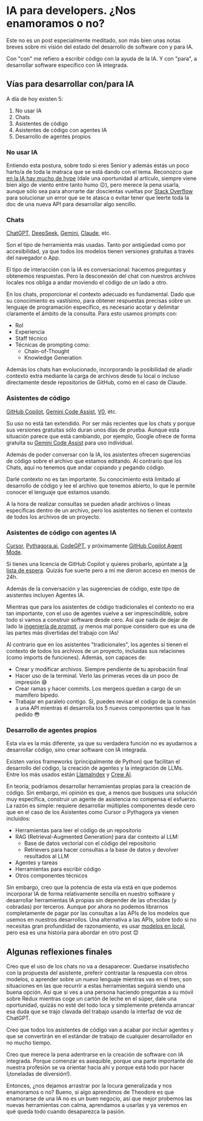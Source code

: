 # IA para developers. ¿Nos enamoramos o no?

Este no es un post especialmente meditado, son más bien unas notas breves sobre mi visión del estado del desarrollo de software con y para IA.

Con "con" me refiero a escribir código con la ayuda de la IA. Y con "para", a desarrollar software específico con IA integrada.

## Vías para desarrollar con/para IA

A día de hoy existen 5:

1. No usar IA
2. Chats
3. Asistentes de código
4. Asistentes de código con agentes IA
5. Desarrollo de agentes propios

### No usar IA

Entiendo esta postura, sobre todo si eres Senior y además estás un poco harto/a de toda la matraca que se está dando con el tema. Reconozco que [en la IA hay mucho de hype](https://www.wheresyoured.at/longcon/) (dale una oportunidad al artículo, siempre viene bien algo de viento entre tanto humo 😉), pero merece la pena usarla, aunque sólo sea para ahorrarte dar doscientas vueltas por [Stack Overflow](https://stackoverflow.com/) para solucionar un error que se te atasca o evitar tener que leerte toda la doc de una nueva API para desarrollar algo sencillo.

### Chats

[ChatGPT](https://chat.openai.com/), [DeepSeek](https://www.deepseek.com/), [Gemini](https://gemini.google.com/), [Claude](https://claude.ai/), etc.

Son el tipo de herramienta más usadas. Tanto por antigüedad como por accesibilidad, ya que todos los modelos tienen versiones gratuitas a través del navegador o App.

El tipo de interacción con la IA es conversacional: hacemos preguntas y obtenemos respuestas. Pero la desconexión del chat con nuestros archivos locales nos obliga a andar moviendo el código de un lado a otro.

En los chats, proporcionar el contexto adecuado es fundamental. Dado que su conocimiento es vastísimo, para obtener respuestas precisas sobre un lenguaje de programación específico, es necesario acotar y delimitar claramente el ámbito de la consulta. Para esto usamos prompts con:

- Rol
- Experiencia
- Staff técnico
- Técnicas de prompting como:
  - Chain-of-Thought
  - Knowledge Generation

Además los chats han evolucionado, incorporando la posibilidad de añadir contexto extra mediante la carga de archivos desde tu local o incluso directamente desde repositorios de GitHub, como en el caso de Claude.

### Asistentes de código

[GitHub Copilot](https://github.com/features/copilot), [Gemini Code Assist](https://developers.google.com/gemini-code-assist), [V0](https://v0.dev/), etc.

Su uso no está tan extendido. Por ser más recientes que los chats y porque sus versiones gratuitas sólo duran unos días de prueba. Aunque esta situación parece que está cambiando, por ejemplo, Google ofrece de forma gratuita su [Gemini Code Assist](https://developers.google.com/gemini-code-assist/docs/overview#supported-features-gca) para uso individual. 

Además de poder conversar con la IA, los asistentes ofrecen sugerencias de código sobre el archivo que estamos editando. Al contrario que los Chats, aquí no tenemos que andar copiando y pegando código.

Darle contexto no es tan importante. Su conocimiento está limitado al desarrollo de código y lee el archivo que tenemos abierto, lo que le permite conocer el lenguaje que estamos usando.

A la hora de realizar consultas se pueden añadir archivos o líneas específicas dentro de un archivo, pero los asistentes no tienen el contexto de todos los archivos de un proyecto.

### Asistentes de código con agentes IA

[Cursor](https://www.cursor.com/), [Pythagora.ai](https://pythagora.ai/), [CodeGPT](https://codegpt.com/), y próximamente [GitHub Copilot Agent Mode](https://github.blog/news-insights/product-news/github-copilot-the-agent-awakens/).

Si tienes una licencia de GitHub Copilot y quieres probarlo, apúntate a [la lista de espera](https://github.com/github-copilot/workspace_waitlist_signup/). Quizás fue suerte pero a mí me dieron acceso en menos de 24h.

Además de la conversación y las sugerencias de código, este tipo de asistentes incluyen Agentes IA.

Mientras que para los asistentes de código tradicionales el contexto no era tan importante, con el uso de agentes vuelve a ser imprescindible, sobre todo si vamos a construir software desde cero. Así que nada de dejar de lado la [ingeniería de prompt](https://www.promptingguide.ai/es), ¡y menos mal porque considero que es una de las partes más divertidas del trabajo con IAs!

Al contrario que en los asistentes "tradicionales", los agentes sí tienen el contexto de todos los archivos de un proyecto, incluidas sus relaciones (como imports de funciones). Además, son capaces de:

- Crear y modificar archivos. Siempre pendiente de tu aprobación final
- Hacer uso de la terminal. Verlo las primeras veces da un poco de impresión 😅
- Crear ramas y hacer commits. Los mergeos quedan a cargo de un mamífero bípedo.
- Trabajar en paralelo contigo. Sí, puedes revisar el código de la conexión a una API mientras él desarrolla los 5 nuevos componentes que le has pedido 😳

### Desarrollo de agentes propios

Esta vía es la más diferente, ya que su verdadera función no es ayudarnos a desarrollar código, sino crear software con IA integrada. 

Existen varios frameworks (principalmente de Python) que facilitan el desarrollo del código, la creación de agentes y la integración de LLMs. Entre los más usados están [LlamaIndex](https://docs.llamaindex.ai/en/stable/) y [Crew AI](https://docs.crewai.com/introduction).

En teoría, podríamos desarrollar herramientas propias para la creación de código. Sin embargo, mi opinión es que, a menos que busques una solución muy específica, construir un agente de asistencia no compensa el esfuerzo. La razón es simple: requiere desarrollar múltiples componentes desde cero que en el caso de los Asistentes como Cursor o Pythagora ya vienen incluidos:
- Herramientas para leer el código de un repositorio
- RAG (Retrieval-Augmented Generation) para dar contexto al LLM:
  - Base de datos vectorial con el código del repositorio
  - Retrievers para hacer consultas a la base de datos y devolver resultados al LLM
- Agentes y tareas
- Herramientas para escribir código
- Otros componentes técnicos

Sin embargo, creo que la potencia de esta vía está en que podemos incorporar IA de forma relativamente sencilla en nuestro software y desarrollar herramientas IA propias sin depender de las ofrecidas (y cobradas) por terceros. Aunque por ahora no podemos librarnos completamente de pagar por las consultas a las APIs de los modelos que usemos en nuestros desarrollos. Una alternativa a las APIs, sobre todo si no necesitas gran profundidad de razonamiento, es usar [modelos en local](https://ollama.com/search), pero esa es una historia para abordar en otro post 😊

## Algunas reflexiones finales

Creo que el uso de los chats no va a desaparecer. Quedarse insatisfecho con la propuesta del asistente, preferir contrastar la respuesta con otros modelos, o aprender sobre un nuevo lenguaje mientras vas en el tren, son situaciones en las que recurrir a estas herramientas seguirá siendo una buena opción. Así que si ves a una persona haciendo preguntas a su móvil sobre Redux mientras coge un cartón de leche en el súper, dale una oportunidad, quizás no esté del todo loca y simplemente pretenda arrancar esa duda que se trajo clavada del trabajo usando la interfaz de voz de ChatGPT.

Creo que todos los asistentes de código van a acabar por incluir agentes y que se convertirán en el estándar de trabajo de cualquier desarrollador en no mucho tiempo.

Creo que merece la pena adentrarse en la creación de software con IA integrada. Porque comenzar es asequible, porque una parte importante de nuestra profesión se va orientar hacia ahí y porque está todo por hacer (¡toneladas de diversión!).

Entonces, ¿nos dejamos arrastrar por la locura generalizada y nos enamoramos o no? Bueno, si algo aprendimos de Theodore es que enamorarse de una IA no es un buen negocio, así que mejor probemos las nuevas herramientas con calma, aprendamos a usarlas y ya veremos en qué queda todo cuando desaparezca la pasión.